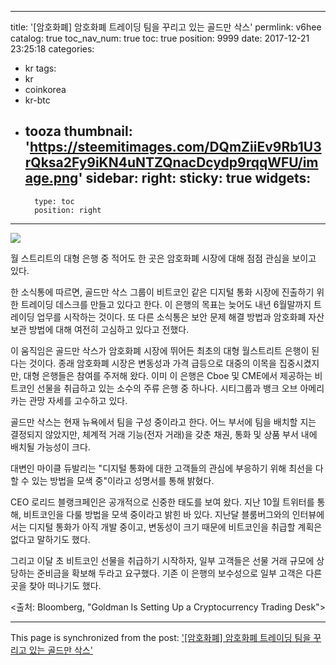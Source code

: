 
---
title: '[암호화폐]  암호화폐 트레이딩 팀을 꾸리고 있는 골드만 삭스'
permlink: v6hee
catalog: true
toc_nav_num: true
toc: true
position: 9999
date: 2017-12-21 23:25:18
categories:
- kr
tags:
- kr
- coinkorea
- kr-btc
- tooza
thumbnail: 'https://steemitimages.com/DQmZiiEv9Rb1U3rQksa2Fy9iKN4uNTZQnacDcydp9rqqWFU/image.png'
sidebar:
    right:
        sticky: true
widgets:
    -
        type: toc
        position: right
---


![](https://steemitimages.com/DQmZiiEv9Rb1U3rQksa2Fy9iKN4uNTZQnacDcydp9rqqWFU/image.png)

월 스트리트의 대형 은행 중 적어도 한 곳은 암호화폐 시장에 대해 점점 관심을 보이고 있다. 

한 소식통에 따르면, 골드만 삭스 그룹이 비트코인 같은 디지털 통화 시장에 진출하기 위한  트레이딩 데스크를 만들고 있다고 한다.  이 은행의 목표는 늦어도 내년 6월말까지 트레이딩 업무를 시작하는 것이다.  또 다른 소식통은 보안 문제 해결 방법과 암호화폐 자산 보관 방법에 대해 여전히 고심하고 있다고 전했다.

이 움직임은 골드만 삭스가 암호화폐 시장에 뛰어든 최초의 대형 월스트리트 은행이 된다는 것이다.   종래 암호화폐 시장은 변동성과 가격 급등으로 대중의 이목을 집중시켰지만, 대형 은행들은 참여를 주저해 왔다.  이미 이 은행은 Cboe 및 CME에서 제공하는 비트코인 선물을 취급하고 있는 소수의 주류 은행 중 하나다.  시티그룹과 뱅크 오브 아메리카는 관망 자세를 고수하고 있다. 

골드만 삭스는 현재 뉴욕에서 팀을 구성 중이라고 한다.  어느 부서에 팀을 배치할 지는 결정되지 않았지만, 체계적 거래 기능(전자 거래)을 갖춘 채권, 통화 및 상품 부서 내에 배치될 가능성이 크다.  

대변인 마이클 듀발리는 "디지털 통화에 대한 고객들의 관심에 부응하기 위해 최선을 다할 수 있는 방법을 모색 중"이라고 성명서를 통해 밝혔다.

CEO 로리드 블랭크페인은 공개적으로 신중한 태도를 보여 왔다.  지난 10월 트위터를 통해, 비트코인을 다룰 방법을 모색 중이라고 밝힌 바 있다.  지난달 블룸버그와의 인터뷰에서는 디지털 통화가 아직 개발 중이고, 변동성이 크기 때문에 비트코인을 취급할 계획은 없다고 말하기도 했다. 

그리고 이달 초 비트코인 선물을 취급하기 시작하자, 일부 고객들은 선물 거래 규모에 상당하는 준비금을 확보해 두라고 요구했다.  기존 이 은행의 보수성으로 일부 고객은 다른 곳을 찾아 떠나기도 했다. 

<출처: Bloomberg, "Goldman Is Setting Up a Cryptocurrency Trading Desk">

- - -

This page is synchronized from the post: ['[암호화폐]  암호화폐 트레이딩 팀을 꾸리고 있는 골드만 삭스'](https://steemit.com/@pius.pius/v6hee)
